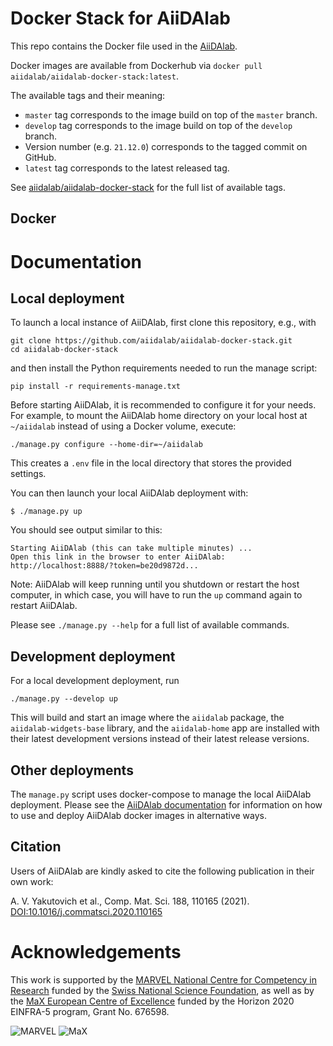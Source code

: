 # Docker Stack for AiiDAlab

This repo contains the Docker file used in the [AiiDAlab](https://www.materialscloud.org/aiidalab).

Docker images are available from Dockerhub via `docker pull aiidalab/aiidalab-docker-stack:latest`.

The available tags and their meaning:

- `master` tag corresponds to the image build on top of the `master` branch.
- `develop` tag  corresponds to the image build on top of the `develop` branch.
- Version number (e.g. `21.12.0`) corresponds to the tagged commit on GitHub.
- `latest` tag corresponds to the latest released tag.

See [aiidalab/aiidalab-docker-stack](https://hub.docker.com/r/aiidalab/aiidalab-docker-stack/tags) for the full list of available tags.

## Docker 

# Documentation

## Local deployment

To launch a local instance of AiiDAlab, first clone this repository, e.g., with
```console
git clone https://github.com/aiidalab/aiidalab-docker-stack.git
cd aiidalab-docker-stack
```
and then install the Python requirements needed to run the manage script:
```
pip install -r requirements-manage.txt
```

Before starting AiiDAlab, it is recommended to configure it for your needs.
For example, to mount the AiiDAlab home directory on your local host at `~/aiidalab` instead of using a Docker volume, execute:
```console
./manage.py configure --home-dir=~/aiidalab
```
This creates a `.env` file in the local directory that stores the provided settings.

You can then launch your local AiiDAlab deployment with:
```console
$ ./manage.py up
```
You should see output similar to this:
```
Starting AiiDAlab (this can take multiple minutes) ...
Open this link in the browser to enter AiiDAlab:
http://localhost:8888/?token=be20d9872d...
```

Note: AiiDAlab will keep running until you shutdown or restart the host computer, in which case, you will have to run the `up` command again to restart AiiDAlab.

Please see `./manage.py --help` for a full list of available commands.

## Development deployment

For a local development deployment, run
```console
./manage.py --develop up
```

This will build and start an image where the `aiidalab` package, the `aiidalab-widgets-base` library, and the `aiidalab-home` app are installed with their latest development versions instead of their latest release versions.

## Other deployments

The `manage.py` script uses docker-compose to manage the local AiiDAlab deployment.
Please see the [AiiDAlab documentation](https://aiidalab.readthedocs.io/) for information on how to use and deploy AiiDAlab docker images in alternative ways.

## Citation

Users of AiiDAlab are kindly asked to cite the following publication in their own work:

A. V. Yakutovich et al., Comp. Mat. Sci. 188, 110165 (2021).
[DOI:10.1016/j.commatsci.2020.110165](https://doi.org/10.1016/j.commatsci.2020.110165)

# Acknowledgements

This work is supported by the [MARVEL National Centre for Competency in Research](<http://nccr-marvel.ch>)
funded by the [Swiss National Science Foundation](<http://www.snf.ch/en>), as well as by the [MaX
European Centre of Excellence](<http://www.max-centre.eu/>) funded by the Horizon 2020 EINFRA-5 program,
Grant No. 676598.

![MARVEL](miscellaneous/logos/MARVEL.png)
![MaX](miscellaneous/logos/MaX.png)
